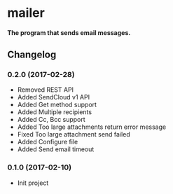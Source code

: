 # mailer

#### The program that sends email messages.

## Changelog

### 0.2.0 (2017-02-28)
* Removed REST API
* Added SendCloud v1 API
* Added Get method support
* Added Multiple recipients 
* Added Cc, Bcc support
* Added Too large attachments return error message
* Fixed Too large attachment send failed
* Added Configure file
* Added Send email timeout

### 0.1.0 (2017-02-10)

- Init project
